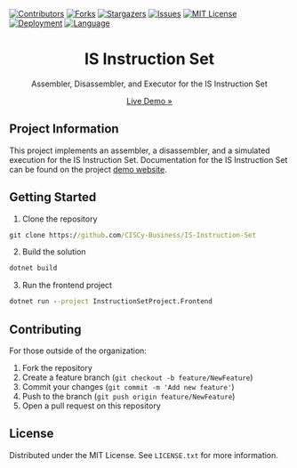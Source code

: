 <div id="top"></div>

[![Contributors][contributors-shield]][contributors-url]
[![Forks][forks-shield]][forks-url]
[![Stargazers][stars-shield]][stars-url]
[![Issues][issues-shield]][issues-url]
[![MIT License][license-shield]][license-url]
[![Deployment][deployment-shield]][deployment-url]
[![Language][language-shield]][language-url]

<h1 align="center">IS Instruction Set</h1>
<p align="center">Assembler, Disassembler, and Executor for the IS Instruction Set</p>
<p align="center"><a href="https://instruction-set.azurewebsites.net">Live Demo »</a></p>

## Project Information

This project implements an assembler, a disassembler, and a simulated execution for the IS Instruction Set. Documentation for the IS Instruction Set can be found on the project [demo website](https://instruction-set.azurewebsites.net/help).

## Getting Started

1. Clone the repository
``` cmd
git clone https://github.com/CISCy-Business/IS-Instruction-Set
```
2. Build the solution
``` cmd
dotnet build
```
3. Run the frontend project
``` cmd
dotnet run --project InstructionSetProject.Frontend
```

## Contributing

For those outside of the organization:

1. Fork the repository
2. Create a feature branch (`git checkout -b feature/NewFeature`)
3. Commit your changes (`git commit -m 'Add new feature'`)
4. Push to the branch (`git push origin feature/NewFeature`)
5. Open a pull request on this repository

## License

Distributed under the MIT License. See `LICENSE.txt` for more information.

[contributors-shield]: https://img.shields.io/github/contributors/CISCy-Business/IS-Instruction-Set.svg?style=flat
[contributors-url]: https://github.com/CISCy-Business/IS-Instruction-Set/graphs/contributors
[forks-shield]: https://img.shields.io/github/forks/CISCy-Business/IS-Instruction-Set.svg?style=flat
[forks-url]: https://github.com/CISCy-Business/IS-Instruction-Set/network/members
[stars-shield]: https://img.shields.io/github/stars/CISCy-Business/IS-Instruction-Set.svg?style=flat
[stars-url]: https://github.com/CISCy-Business/IS-Instruction-Set/stargazers
[issues-shield]: https://img.shields.io/github/issues/CISCy-Business/IS-Instruction-Set.svg?style=flat
[issues-url]: https://github.com/CISCy-Business/IS-Instruction-Set/issues
[license-shield]: https://img.shields.io/github/license/CISCy-Business/IS-Instruction-Set?style=flat
[license-url]: https://github.com/CISCy-Business/IS-Instruction-Set/blob/main/LICENSE.txt
[deployment-shield]: https://img.shields.io/github/workflow/status/CISCy-Business/IS-Instruction-Set/Build%20and%20deploy%20ASP.Net%20Core%20app%20to%20Azure%20Web%20App%20-%20instruction-set?style=flat
[deployment-url]: https://github.com/CISCy-Business/IS-Instruction-Set/actions/workflows/main_instruction-set.yml
[language-shield]: https://img.shields.io/github/languages/top/CISCy-Business/IS-Instruction-Set
[language-url]: https://github.com/CISCy-Business/IS-Instruction-Set/search?l=c%23

